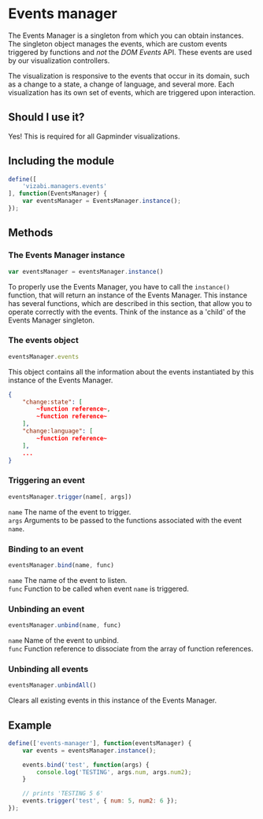 # Events manager

The Events Manager is a singleton from which you can obtain instances. The singleton object manages the events, which are custom events triggered by functions and _not_ the *DOM Events* API. These events are used by our visualization controllers.

The visualization is responsive to the events that occur in its domain, such as a change to a state, a change of language, and several more. Each visualization has its own set of events, which are triggered upon interaction.

## Should I use it?
Yes! This is required for all Gapminder visualizations.

## Including the module
```javascript
define([
    'vizabi.managers.events'
], function(EventsManager) {
    var eventsManager = EventsManager.instance();
});
```

## Methods
### The Events Manager instance
```javascript
var eventsManager = eventsManager.instance()
```
To properly use the Events Manager, you have to call the `instance()` function, that will return an instance of the Events Manager. This instance has several functions, which are described in this section, that allow you to operate correctly with the events. Think of the instance as a 'child' of the Events Manager singleton.

### The events object
```javascript
eventsManager.events
```

This object contains all the information about the events instantiated by this instance of the Events Manager.

```json
{
    "change:state": [
        ~function reference~,
        ~function reference~
    ],
    "change:language": [
        ~function reference~
    ],
    ...
}
```

### Triggering an event
```javascript
eventsManager.trigger(name[, args])
```
`name` The name of the event to trigger.  
`args` Arguments to be passed to the functions associated with the event `name`.


### Binding to an event
```javascript
eventsManager.bind(name, func)
```
`name` The name of the event to listen.  
`func` Function to be called when event `name` is triggered.

### Unbinding an event
```javascript
eventsManager.unbind(name, func)
```
`name` Name of the event to unbind.  
`func` Function reference to dissociate from the array of function references.

### Unbinding all events
```javascript
eventsManager.unbindAll()
```
Clears all existing events in this instance of the Events Manager.

## Example
```javascript
define(['events-manager'], function(eventsManager) {
    var events = eventsManager.instance();

    events.bind('test', function(args) {
        console.log('TESTING', args.num, args.num2);
    }

    // prints 'TESTING 5 6'
    events.trigger('test', { num: 5, num2: 6 });
});
```